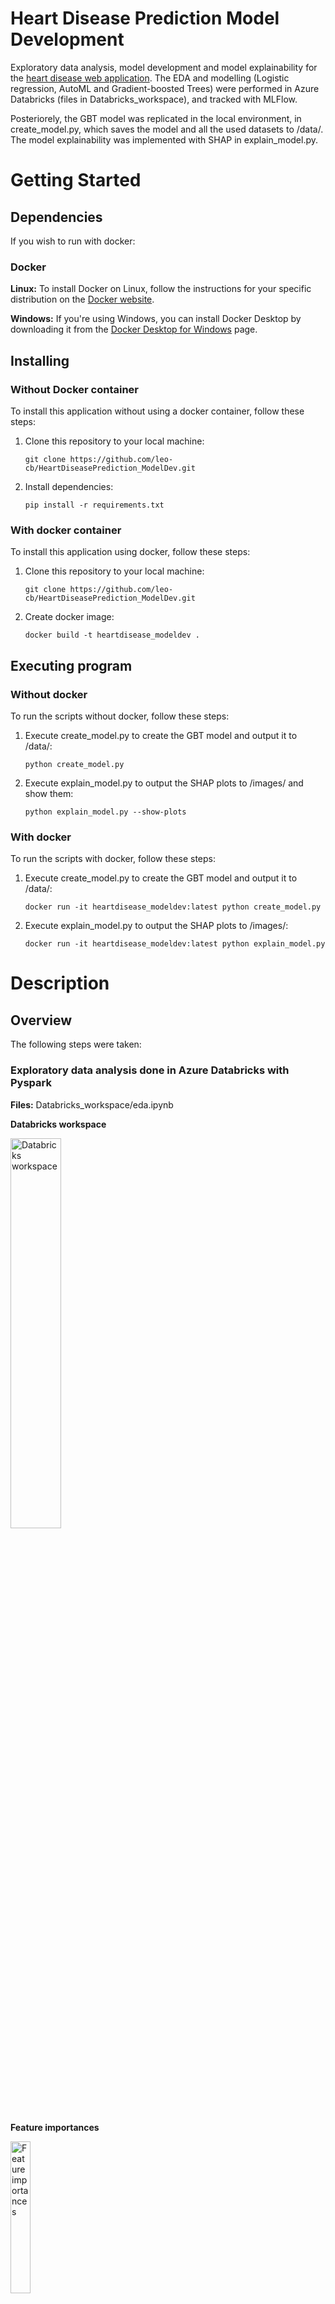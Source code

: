 # Heart Disease Prediction Model Development
Exploratory data analysis, model development and model explainability for the <a href="https://github.com/leo-cb/HeartDiseasePrediction_WebApp">heart disease web application</a>. The EDA and modelling (Logistic regression, AutoML and Gradient-boosted Trees) were performed in Azure Databricks (files in Databricks_workspace), and tracked with MLFlow.  

Posteriorely, the GBT model was replicated in the local environment, in create_model.py, which saves the model and all the used datasets to /data/. The model explainability was implemented with SHAP in explain_model.py.

# Getting Started
  
## Dependencies

If you wish to run with docker:

### Docker

**Linux:**
To install Docker on Linux, follow the instructions for your specific distribution on the [Docker website](https://docs.docker.com/engine/install/).

**Windows:**
If you're using Windows, you can install Docker Desktop by downloading it from the [Docker Desktop for Windows](https://www.docker.com/products/docker-desktop) page.

## Installing

### Without Docker container

To install this application without using a docker container, follow these steps:  

1. Clone this repository to your local machine:
   ```shell
   git clone https://github.com/leo-cb/HeartDiseasePrediction_ModelDev.git  
2. Install dependencies:
   ```shell
   pip install -r requirements.txt

### With docker container

To install this application using docker, follow these steps:

1. Clone this repository to your local machine:
   ```shell
   git clone https://github.com/leo-cb/HeartDiseasePrediction_ModelDev.git
2. Create docker image:
   ```shell
   docker build -t heartdisease_modeldev .

## Executing program

### Without docker

To run the scripts without docker, follow these steps:

1. Execute create_model.py to create the GBT model and output it to /data/:
   ```shell
   python create_model.py
2. Execute explain_model.py to output the SHAP plots to /images/ and show them:
   ```shell
   python explain_model.py --show-plots

### With docker

To run the scripts with docker, follow these steps:

1. Execute create_model.py to create the GBT model and output it to /data/:
   ```shell
   docker run -it heartdisease_modeldev:latest python create_model.py
2. Execute explain_model.py to output the SHAP plots to /images/:
   ```shell
   docker run -it heartdisease_modeldev:latest python explain_model.py

# Description

## Overview

The following steps were taken:

### Exploratory data analysis done in Azure Databricks with Pyspark

**Files:** Databricks_workspace/eda.ipynb

**Databricks workspace**

<img src="images/databricks_workspace.png" alt="Databricks workspace" style="width: 40%;">

**Feature importances**

<img src="images/databricks_feature_importances.png" alt="Feature importances" style="width: 25%;">

### Modelling and model tracking with MLFlow

Modelling was performed with Logistic Regression, AutoML and Gradient-boosted Trees models in Azure Databricks with Pyspark. 
Model tracking performed with MLFlow. 
The chosen model for production was the one with the highest AUC in the test set (GBT with 9 features corresponding to the 9 highest feature importances).

**Files:**: Databricks_workspace/model.py

**Logistic Regression in MLFlow**

<img src="images/mlflow_logisticregression.png" alt="LR MLFlow" style="width: 25%;">

**GBT in MLFlow**

<img src="images/mlflow_gbt.png" alt="GBT MLFlow" style="width: 25%;">

**Runs with different feature sets in MLFlow**

<img src="images/mlflow_models_1.png" alt="MLFlow runs" style="width: 40%;">
<img src="images/mlflow_models_2.png" alt="MLFlow runs" style="width: 40%;">

**F1-score between different MLFlow runs**

<img src="images/databricks_f1_models.png" alt="MLFlow F1-score" style="width: 40%;">

### Local GBT model creation


**Files:** create_model.py


### ML explainability with Shapley

**Files:** explain_model.py

**SHAP Summary plot**  

<img src="images/shap_summary.png" alt="SHAP summary" style="width: 40%;">

**SHAP Bar plot**

<img src="images/shap_bar.png" alt="SHAP bar plot" style="width: 40%;">

### Containerization with Docker

**Files:** Dockerfile
